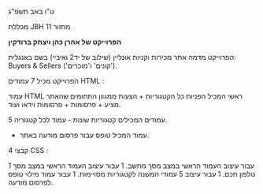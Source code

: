 
ט"ו באב תשפ"ג

מכללת JBH מחזור 11 

**הפרוייקט של אהרן כהן ויצחק ברודקין**

הפרוייקט מדמה אתר מכירות וקניות אונליין (שילוב של יד2 ואיביי) בשם באנגלית: Buyers & Sellers ('קונים' ו'מוכרים'). 

הפרוייקט מכיל 7 עמודים HTML :

עמוד HTML ראשי המכיל הפניות כל הקטגוריות + הצעות ממגוון התחומים שהאתר מציע + פרסומות + פרסומות וידאו ועוד.

5 עמודים המכילים קטגוריות שונות - עמוד לכל קטגוריה.

+ עמוד המכיל טופס עבור פרסום מודעה באתר.

 4 קבצי CSS :

1 עבור עיצוב העמוד הראשי במצב מסך מחשב.
1 עבור עיצוב העמוד הראשי במצב מסך טלפון חכם.
1 עבור עיצוב 5 עמודי המשנה לקטגוריות מסויימות.
1 עבור עמוד מילוי טופס לפרסום מודעה.


